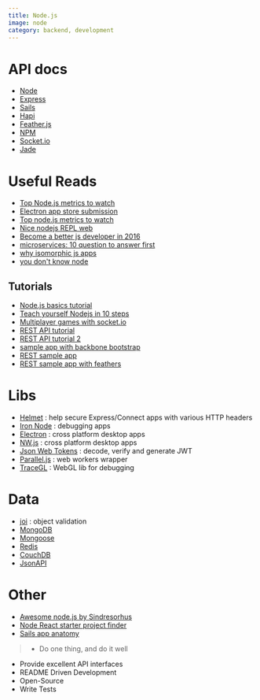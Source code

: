 ```yaml
---
title: Node.js
image: node
category: backend, development
---
```


# API docs

- [Node](https://nodejs.org/api/)
- [Express](http://expressjs.com/4x/api.html)
- [Sails](http://sailsjs.org/#/)
- [Hapi](http://hapijs.com/api)
- [Feather.js](http://docs.feathersjs.com/)
- [NPM](https://www.npmjs.com/)
- [Socket.io](http://socket.io/docs/)
- [Jade](http://jade-lang.com/api/)

# Useful Reads

- [Top Node.js metrics to watch](https://www.oreilly.com/ideas/top-nodejs-metrics-to-watch)
- [Electron app store submission](http://electron.atom.io/docs/latest/tutorial/mac-app-store-submission-guide/)
- [Top node.js metrics to watch](https://www.oreilly.com/ideas/top-nodejs-metrics-to-watch)
- [Nice nodejs REPL web](https://tonicdev.com/)
- [Become a better js developer in 2016](https://blog.risingstack.com/how-to-become-a-better-node-js-developer-in-2016/)
- [microservices: 10 question to answer first](https://datawire.io/creating-a-microservice-answer-these-10-questions-first/)
- [why isomorphic js apps](http://www.capitalone.io/blog/why-is-everyone-talking-about-isomorphic-javascript/)
- [you don't know node](http://webapplog.com/you-dont-know-node/)

## Tutorials

- [Node.js basics tutorial](https://blog.risingstack.com/node-hero-tutorial-getting-started-with-node-js/)
- [Teach yourself Nodejs in 10 steps](https://ponyfoo.com/articles/teach-yourself-nodejs-in-10-steps)
- [Multiplayer games with socket.io](http://modernweb.com/2013/09/30/building-multiplayer-games-with-node-js-and-socket-io/)
- [REST API tutorial](http://webapplog.com/express-js-4-node-js-and-mongodb-rest-api-tutorial/)
- [REST API tutorial 2](http://coenraets.org/blog/2012/10/creating-a-rest-api-using-node-js-express-and-mongodb/)
- [sample app with backbone bootstrap](http://coenraets.org/blog/2013/04/sample-application-with-backbone-js-and-twitter-bootstrap-updated-and-improved/)
- [REST sample app](https://github.com/ccoenraets/directory-rest-nodejs)
- [REST sample app with feathers](https://blog.feathersjs.com/building-a-rest-and-real-time-api-with-express-feathers-and-mongodb-12071e5417e1#.fdn1kwoaa)

# Libs

- [Helmet](https://www.npmjs.com/package/helmet) : help secure Express/Connect apps with various HTTP headers
- [Iron Node](http://s-a.github.io/iron-node/) : debugging apps
- [Electron](http://electron.atom.io/docs/latest/) : cross platform desktop apps
- [NW.js](http://nwjs.io/) : cross platform desktop apps
- [Json Web Tokens](http://jwt.io/) : decode, verify and generate JWT
- [Parallel.js](http://adambom.github.io/parallel.js/) : web workers wrapper
- [TraceGL](https://remysharp.com/2013/05/13/tracegl-for-javascript-debugging) : WebGL lib for debugging

# Data

- [joi](https://github.com/hapijs/joi) : object validation
- [MongoDB](https://docs.mongodb.org/manual/)
- [Mongoose](http://mongoosejs.com/docs/guide.html)
- [Redis](http://redis.io/documentation)
- [CouchDB](http://docs.couchdb.org/en/1.6.1/)
- [JsonAPI](http://jsonapi.org/)

# Other

- [Awesome node.js by Sindresorhus](https://github.com/sindresorhus/awesome-nodejs)
- [Node React starter project finder](http://andrewhfarmer.com/starter-project/)
- [Sails app anatomy](http://sailsjs.org/documentation/anatomy/my-app)

> - Do one thing, and do it well
- Provide excellent API interfaces
- README Driven Development
- Open-Source
- Write Tests
